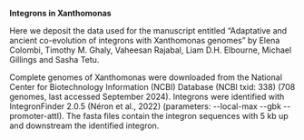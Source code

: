 **Integrons in Xanthomonas**

Here we deposit the data used for the manuscript entitled “Adaptative and ancient co-evolution of integrons with Xanthomonas genomes” by Elena Colombi, Timothy M. Ghaly, Vaheesan Rajabal, Liam D.H. Elbourne, Michael Gillings and Sasha Tetu.

Complete genomes of Xanthomonas were downloaded from the National Center for Biotechnology Information (NCBI) Database (NCBI txid: 338) (708 genomes, last accessed September 2024). Integrons were identified with IntegronFinder 2.0.5 (Néron et al., 2022) (parameters: --local-max --gbk --promoter-attI). The fasta files contain the integron sequences with 5 kb up and downstream the identified integron.

